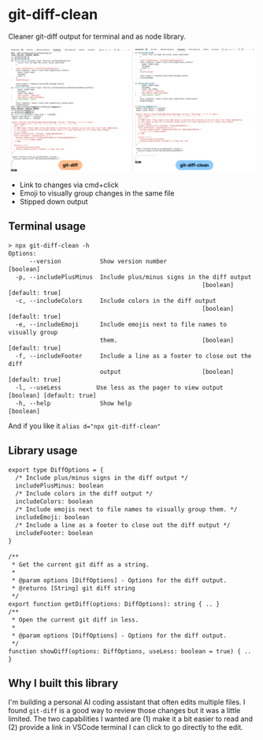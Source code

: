 # git-diff-clean

Cleaner git-diff output for terminal and as node library.

![git-diff vs git-diff-clean](example.png)

- Link to changes via cmd+click
- Emoji to visually group changes in the same file
- Stipped down output

## Terminal usage

```
> npx git-diff-clean -h
Options:
      --version           Show version number                          [boolean]
  -p, --includePlusMinus  Include plus/minus signs in the diff output
                                                       [boolean] [default: true]
  -c, --includeColors     Include colors in the diff output
                                                       [boolean] [default: true]
  -e, --includeEmoji      Include emojis next to file names to visually group
                          them.                        [boolean] [default: true]
  -f, --includeFooter     Include a line as a footer to close out the diff
                          output                       [boolean] [default: true]
  -l, --useLess          Use less as the pager to view output     [boolean] [default: true]
  -h, --help              Show help                                    [boolean]
```

And if you like it `alias d="npx git-diff-clean"`

## Library usage

```
export type DiffOptions = {
  /* Include plus/minus signs in the diff output */
  includePlusMinus: boolean
  /* Include colors in the diff output */
  includeColors: boolean
  /* Include emojis next to file names to visually group them. */
  includeEmoji: boolean
  /* Include a line as a footer to close out the diff output */
  includeFooter: boolean
}

/**
 * Get the current git diff as a string.
 *
 * @param options [DiffOptions] - Options for the diff output.
 * @returns [String] git diff string
 */
export function getDiff(options: DiffOptions): string { .. }
/**
 * Open the current git diff in less.
 *
 * @param options [DiffOptions] - Options for the diff output.
 */
function showDiff(options: DiffOptions, useLess: boolean = true) { .. }
```

## Why I built this library

I'm building a personal AI coding assistant that often edits multiple files. I found `git-diff` is a good way
to review those changes but it was a little limited. The two capabilities I wanted are (1) make it a bit easier
to read and (2) provide a link in VSCode terminal I can click to go directly to the edit.
